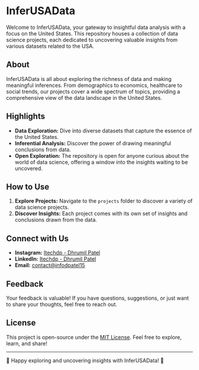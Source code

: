 # InferUSAData

Welcome to InferUSAData, your gateway to insightful data analysis with a focus on the United States. This repository houses a collection of data science projects, each dedicated to uncovering valuable insights from various datasets related to the USA.

## About

InferUSAData is all about exploring the richness of data and making meaningful inferences. From demographics to economics, healthcare to social trends, our projects cover a wide spectrum of topics, providing a comprehensive view of the data landscape in the United States.

## Highlights

- **Data Exploration:** Dive into diverse datasets that capture the essence of the United States.
- **Inferential Analysis:** Discover the power of drawing meaningful conclusions from data.
- **Open Exploration:** The repository is open for anyone curious about the world of data science, offering a window into the insights waiting to be uncovered.

## How to Use

1. **Explore Projects:** Navigate to the `projects` folder to discover a variety of data science projects.
2. **Discover Insights:** Each project comes with its own set of insights and conclusions drawn from the data.

## Connect with Us

- **Instagram:** [Itechdp - Dhrumil Patel](https://www.instagram.com/itechdp.ai/)
- **LinkedIn:** [Itechdp - Dhrumil Patel](https://www.linkedin.com/in/itechdp/)
- **Email:** [contact@infodpatel15](mailto:infodpatel15@gmail.com)


## Feedback

Your feedback is valuable! If you have questions, suggestions, or just want to share your thoughts, feel free to reach out.

## License

This project is open-source under the [MIT License](./LICENSE). Feel free to explore, learn, and share!

---

🚀 Happy exploring and uncovering insights with InferUSAData! 🚀
